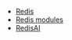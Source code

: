 - [Redis](https://redis.io/)
- [Redis modules](https://redis.io/modules)
- [RedisAI](https://oss.redislabs.com/redisai/)